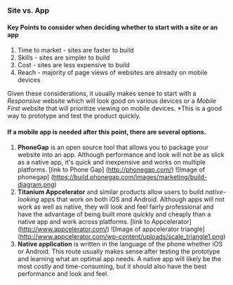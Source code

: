 ### Site vs. App
#### Key Points to consider when deciding whether to start with a site or an app
1. Time to market - sites are faster to build 
2. Skills - sites are simpler to build
3. Cost - sites are less expensive to build 
4. Reach - majority of page views of websites are already on mobile devices

Given these considerations, it usually makes sense to start with a *Responsive* website which will look good on various devices
or a *Mobile First* website that will prioritize viewing on mobile devices. 
*This is a good way to prototype and test the product quickly.

#### If a mobile app is needed after this point, there are several options.
1. **PhoneGap** is an open source tool that allows you to package your website into an app.
Although performance and look will not be as slick as a native app, it's quick and inexpensive and works on multiple platforms.
[link to Phone Gap] (http://phonegap.com/)
![Image of phonegap] (https://build.phonegap.com/images/marketing/build-diagram.png)
2. **Titanium Appcelerator** and similar products allow users to build *native-looking* apps that work on both iOS and Android.
Although apps will not work as well as native, they will look and feel fairly professional and have the advantage of being
built more quickly and cheaply than a native app and work across platforms.
[link to Appcelerator] (http://www.appcelerator.com/)
![Image of appcelerator triangle] (http://www.appcelerator.com/wp-content/uploads/scale_triangle1.png)
3. **Native application** is written in the language of the phone whether iOS or Android. This route usually makes sense after
testing the prototype and learning what an optimal app needs. A native app will likely be the most costly and time-consuming, 
but it should also have the best performance and look and feel.
